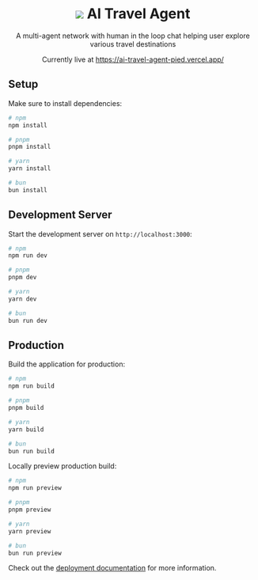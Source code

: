 <h1 align="center">
  <img src="https://github.com/mikechao/ai-travel-agent/blob/master/public/favicon.ico"/>
  AI Travel Agent
</h1>

<p align="center">
  A multi-agent network with human in the loop chat helping user explore various travel destinations
</p>

<p align="center">
Currently live at <a href="https://ai-travel-agent-pied.vercel.app/">https://ai-travel-agent-pied.vercel.app/</a>
</p>

## Setup

Make sure to install dependencies:

```bash
# npm
npm install

# pnpm
pnpm install

# yarn
yarn install

# bun
bun install
```

## Development Server

Start the development server on `http://localhost:3000`:

```bash
# npm
npm run dev

# pnpm
pnpm dev

# yarn
yarn dev

# bun
bun run dev
```

## Production

Build the application for production:

```bash
# npm
npm run build

# pnpm
pnpm build

# yarn
yarn build

# bun
bun run build
```

Locally preview production build:

```bash
# npm
npm run preview

# pnpm
pnpm preview

# yarn
yarn preview

# bun
bun run preview
```

Check out the [deployment documentation](https://nuxt.com/docs/getting-started/deployment) for more information.
